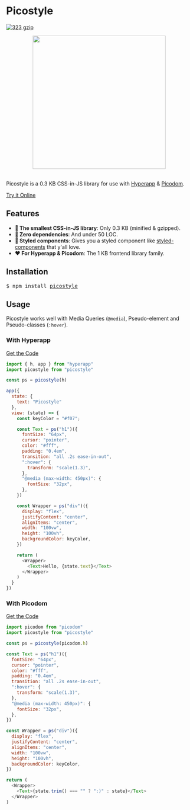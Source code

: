 # Picostyle

[![323 gzip][gzip-badge]][bundlesize]

[gzip-badge]: https://img.shields.io/badge/minified%20&%20gzipped-323%20B-brightgreen.svg
[bundlesize]: https://github.com/siddharthkp/bundlesize

<div align="center">
  <a href="https://github.com/morishitter/picostyle">
    <img width="360px" src="http://morishitter.github.io/picostyle.svg">
  </a>
</div>
<br>

Picostyle is a 0.3 KB CSS-in-JS library for use with [Hyperapp](https://github.com/hyperapp/hyperapp) & [Picodom](https://github.com/picodom/picodom).

[Try it Online](https://codepen.io/morishitter/pen/qXaPYQ?editors=0010)

## Features

- **🚀 The smallest CSS-in-JS library**: Only 0.3 KB (minified & gzipped).
- **👏 Zero dependencies**: And under 50 LOC.
- **💅 Styled components**: Gives you a styled component like [styled-components](https://www.styled-components.com/) that y'all love.
- **❤️ For Hyperapp & Picodom**: The 1 KB frontend library family.

## Installation

<pre>
$ npm install <a href="https://www.npmjs.com/package/picostyle">picostyle</a>
</pre>

## Usage

Picostyle works well with Media Queries (`@media`), Pseudo-element and Pseudo-classes (`:hover`).

### With Hyperapp

[Get the Code](https://github.com/morishitter/picostyle/tree/master/examples/hyperapp)

```js
import { h, app } from "hyperapp"
import picostyle from "picostyle"

const ps = picostyle(h)

app({
  state: {
    text: "Picostyle"
  },
  view: (state) => {
    const keyColor = "#f07";

    const Text = ps("h1")({
      fontSize: "64px",
      cursor: "pointer",
      color: "#fff",
      padding: "0.4em",
      transition: "all .2s ease-in-out",
      ":hover": {
        transform: "scale(1.3)",
      },
      "@media (max-width: 450px)": {
        fontSize: "32px",
      },
    })

    const Wrapper = ps("div")({
      display: "flex",
      justifyContent: "center",
      alignItems: "center",
      width: "100vw",
      height: "100vh",
      backgroundColor: keyColor,
    })

    return (
      <Wrapper>
        <Text>Hello, {state.text}</Text>
      </Wrapper>
    )
  }
})
```

### With Picodom

[Get the Code](https://github.com/morishitter/picostyle/tree/master/examples/picodom)

```js
import picodom from "picodom"
import picostyle from "picostyle"

const ps = picostyle(picodom.h)

const Text = ps("h1")({
  fontSize: "64px",
  cursor: "pointer",
  color: "#fff",
  padding: "0.4em",
  transition: "all .2s ease-in-out",
  ":hover": {
    transform: "scale(1.3)",
  },
  "@media (max-width: 450px)": {
    fontSize: "32px",
  },
})

const Wrapper = ps("div")({
  display: "flex",
  justifyContent: "center",
  alignItems: "center",
  width: "100vw",
  height: "100vh",
  backgroundColor: keyColor,
})

return (
  <Wrapper>
    <Text>{state.trim() === "" ? ":)" : state}</Text>
  </Wrapper>
)
```


